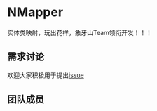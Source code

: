 # NMapper
实体类映射，玩出花样，象牙山Team领衔开发！！！   
  



## 需求讨论

欢迎大家积极用于提出[issue](https://github.com/night-moon-studio/NMapper/issues/new)

## 团队成员


